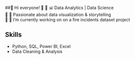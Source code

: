 ##🐧 Hi everyone! 🐧
🔹 📊 Data Analytics | Data Science  
🔹 🚀 Passionate about data visualization & storytelling  
🔹 🔭 I’m currently working on on a fire incidents dataset project 

## Skills
- Python, SQL, Power BI, Excel
- Data Cleaning & Analysis
<!--
**arctic-analyst/arctic-analyst** is a ✨ _special_ ✨ repository because its `README.md` (this file) appears on your GitHub profile.

Here are some ideas to get you started:

- 🔭 I’m currently working on ...
- 🌱 I’m currently learning ...
- 👯 I’m looking to collaborate on ...
- 🤔 I’m looking for help with ...
- 💬 Ask me about ...
- 📫 How to reach me: ...
- 😄 Pronouns: ...
- ⚡ Fun fact: ...
-->
